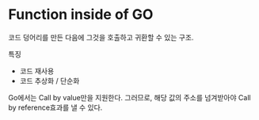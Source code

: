 # Function inside of GO

코드 덩어리를 만든 다음에 그것을 호출하고 귀환할 수 있는 구조.

특징

- 코드 재사용
- 코드 추상화 / 단순화

Go에서는 Call by value만을 지원한다. 그러므로, 해당 값의 주소를 넘겨받아야 Call by reference효과를 낼 수 있다.

##
